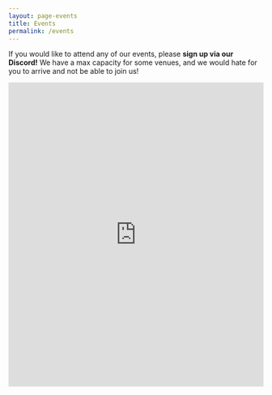 ```yaml
---
layout: page-events
title: Events
permalink: /events
---
```


If you would like to attend any of our events, please **sign up via our Discord!**
We have a max capacity for some venues, and we would hate for you to arrive and not be able to join us!

<iframe src="https://calendar.google.com/calendar/embed?src=westcountryleders%40gmail.com&height=600&wkst=1&ctz=Europe%2FLondon&showPrint=0&hl=en_GB&showCalendars=0&showTabs=0&mode=AGENDA&src=d2VzdGNvdW50cnlsZWRlcnNAZ21haWwuY29t&color=%234285F4" style="border-width:0" width="100%" height="600" frameborder="0" scrolling="no"></iframe>
